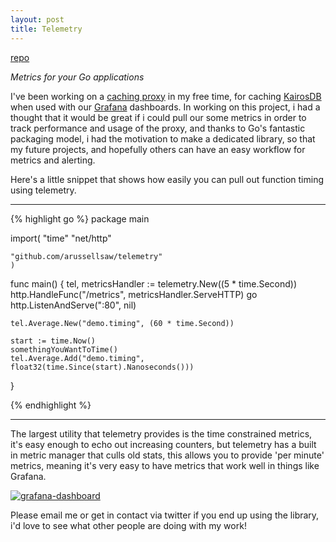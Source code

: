 ```yaml
---
layout: post
title: Telemetry
---
```


[repo](http://github.com/arussellsaw/telemetry)

*Metrics for your Go applications*

I've been working on a [caching proxy](http://github.com/arussellsaw/postcache)
in my free time, for caching [KairosDB](http://github.com/kairosdb/kairosdb)
when used with our [Grafana](http://github.com/grafana/grafana) dashboards. In
working on this project, i had a thought that it would be great if i could pull
our some metrics in order to track performance and usage of the proxy, and thanks
to Go's fantastic packaging model, i had the motivation to make a dedicated
library, so that my future projects, and hopefully others can have an easy workflow
for metrics and alerting.



Here's a little snippet that shows how easily you can pull out function timing
using telemetry.

----------

{% highlight go %}
package main

import(
    "time"
    "net/http"

    "github.com/arussellsaw/telemetry"
    )

func main() {
    tel, metricsHandler := telemetry.New((5 * time.Second))
    http.HandleFunc("/metrics", metricsHandler.ServeHTTP)
    go http.ListenAndServe(":80", nil)

    tel.Average.New("demo.timing", (60 * time.Second))

    start := time.Now()
    somethingYouWantToTime()
    tel.Average.Add("demo.timing", float32(time.Since(start).Nanoseconds()))
}

{% endhighlight %}

----------

The largest utility that telemetry provides is the time constrained metrics, it's
easy enough to echo out increasing counters, but telemetry has a built in metric
manager that culls old stats, this allows you to provide 'per minute' metrics,
meaning it's very easy to have metrics that work well in things like Grafana.


[![grafana-dashboard](https://i.imgur.com/KNpGgoO.jpg)](https://i.imgur.com/KNpGgoO.jpg)


Please email me or get in contact via twitter if you end up using the library, i'd
love to see what other people are doing with my work!
